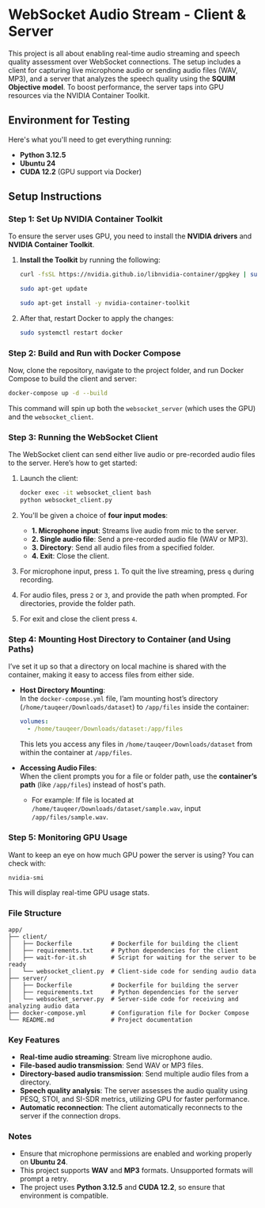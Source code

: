 
# WebSocket Audio Stream - Client & Server

This project is all about enabling real-time audio streaming and speech quality assessment over WebSocket connections. The setup includes a client for capturing live microphone audio or sending audio files (WAV, MP3), and a server that analyzes the speech quality using the **SQUIM Objective model**. To boost performance, the server taps into GPU resources via the NVIDIA Container Toolkit.

## Environment for Testing
Here's what you'll need to get everything running:
- **Python 3.12.5**
- **Ubuntu 24**
- **CUDA 12.2** (GPU support via Docker)

## Setup Instructions

### Step 1: Set Up NVIDIA Container Toolkit

To ensure the server uses GPU, you need to install the **NVIDIA drivers** and **NVIDIA Container Toolkit**.

1. **Install the Toolkit** by running the following:

   ```bash
   curl -fsSL https://nvidia.github.io/libnvidia-container/gpgkey | sudo gpg --dearmor -o /usr/share/keyrings/nvidia-container-toolkit-keyring.gpg      && curl -s -L https://nvidia.github.io/libnvidia-container/stable/deb/nvidia-container-toolkit.list |        sed 's#deb https://#deb [signed-by=/usr/share/keyrings/nvidia-container-toolkit-keyring.gpg] https://#g' |        sudo tee /etc/apt/sources.list.d/nvidia-container-toolkit.list

   sudo apt-get update

   sudo apt-get install -y nvidia-container-toolkit
   ```

2. After that, restart Docker to apply the changes:
   ```bash
   sudo systemctl restart docker
   ```

### Step 2: Build and Run with Docker Compose

Now, clone the repository, navigate to the project folder, and run Docker Compose to build the client and server:

```bash
docker-compose up -d --build
```

This command will spin up both the `websocket_server` (which uses the GPU) and the `websocket_client`.

### Step 3: Running the WebSocket Client

The WebSocket client can send either live audio or pre-recorded audio files to the server. Here’s how to get started:

1. Launch the client:
   ```bash
   docker exec -it websocket_client bash
   python websocket_client.py
   ```

2. You'll be given a choice of **four input modes**:
   - **1. Microphone input**: Streams live audio from mic to the server.
   - **2. Single audio file**: Send a pre-recorded audio file (WAV or MP3).
   - **3. Directory**: Send all audio files from a specified folder.
   - **4. Exit**: Close the client.

3. For microphone input, press `1`. To quit the live streaming, press `q` during recording.

4. For audio files, press `2` or `3`, and provide the path when prompted. For directories, provide the folder path.

5. For exit and close the client press `4`.

### Step 4: Mounting Host Directory to Container (and Using Paths)

I’ve set it up so that a directory on local machine is shared with the container, making it easy to access files from either side.

- **Host Directory Mounting**:  
  In the `docker-compose.yml` file, I’am mounting host’s directory (`/home/tauqeer/Downloads/dataset`) to `/app/files` inside the container:
  
  ```yaml
  volumes:
    - /home/tauqeer/Downloads/dataset:/app/files
  ```

  This lets you access any files in `/home/tauqeer/Downloads/dataset` from within the container at `/app/files`.

- **Accessing Audio Files**:  
  When the client prompts you for a file or folder path, use the **container’s path** (like `/app/files`) instead of host's path.  
  - For example: If file is located at `/home/tauqeer/Downloads/dataset/sample.wav`, input `/app/files/sample.wav`.

### Step 5: Monitoring GPU Usage

Want to keep an eye on how much GPU power the server is using? You can check with:

```bash
nvidia-smi
```

This will display real-time GPU usage stats.

### File Structure

```
app/
├── client/
│   ├── Dockerfile           # Dockerfile for building the client
│   ├── requirements.txt     # Python dependencies for the client
│   ├── wait-for-it.sh       # Script for waiting for the server to be ready
│   └── websocket_client.py  # Client-side code for sending audio data
├── server/
│   ├── Dockerfile           # Dockerfile for building the server
│   ├── requirements.txt     # Python dependencies for the server
│   └── websocket_server.py  # Server-side code for receiving and analyzing audio data
├── docker-compose.yml       # Configuration file for Docker Compose
└── README.md                # Project documentation
```

### Key Features

- **Real-time audio streaming**: Stream live microphone audio.
- **File-based audio transmission**: Send WAV or MP3 files.
- **Directory-based audio transmission**: Send multiple audio files from a directory.
- **Speech quality analysis**: The server assesses the audio quality using PESQ, STOI, and SI-SDR metrics, utilizing GPU for faster performance.
- **Automatic reconnection**: The client automatically reconnects to the server if the connection drops.

### Notes

- Ensure that microphone permissions are enabled and working properly on **Ubuntu 24**.
- This project supports **WAV** and **MP3** formats. Unsupported formats will prompt a retry.
- The project uses **Python 3.12.5** and **CUDA 12.2**, so ensure that environment is compatible.

